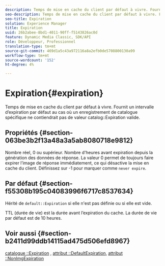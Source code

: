 ```yaml
---
description: Temps de mise en cache du client par défaut à vivre. Fournit un intervalle d’expiration par défaut au cas où un enregistrement de catalogue spécifique ne contiendrait pas de valeur d’expiration de catalogue valide.
seo-description: Temps de mise en cache du client par défaut à vivre. Fournit un intervalle d’expiration par défaut au cas où un enregistrement de catalogue spécifique ne contiendrait pas de valeur d’expiration de catalogue valide.
seo-title: Expiration
solution: Experience Manager
title: Expiration
uuid: 26b2abee-8bd1-4011-90ff-f5143826ac0d
feature: Dynamic Media Classic, SDK/API
role: Développeur, Professionnel
translation-type: tm+mt
source-git-commit: 469d1a5c43a972116a8a2efb0de5708800130a99
workflow-type: tm+mt
source-wordcount: '152'
ht-degree: 4%

---
```



# Expiration{#expiration}

Temps de mise en cache du client par défaut à vivre. Fournit un intervalle d’expiration par défaut au cas où un enregistrement de catalogue spécifique ne contiendrait pas de valeur catalog::Expiration valide.

## Propriétés {#section-063be3b2f13a48a3a5ab8080718e9812}

Nombre réel, 0 ou supérieur. Nombre d&#39;heures avant expiration depuis la génération des données de réponse. La valeur 0 permet de toujours faire expirer l’image de réponse immédiatement, ce qui désactive la mise en cache du client. Définissez sur -1 pour marquer comme `never expire`.

## Par défaut {#section-f55308b195c04083996f6717c8537634}

Hérité de `default::Expiration` si elle n&#39;est pas définie ou si elle est vide.

TTL (durée de vie) est la durée avant l’expiration du cache. La durée de vie par défaut est de 10 heures.

## Voir aussi {#section-b2411d99ddb14115ad475d506efd8967}

[catalogue ::Expiration](../../../../../is-api/image-catalog/image-serving-api-ref/c-image-catalog-reference/c-image-svg-data-reference/c-image-data-reference/r-expiration-cat.md#reference-a7afd668ecbb4d2da65d86259aa6a28a) ,  [attribut ::DefaultExpiration](../../../../../is-api/image-catalog/image-serving-api-ref/c-image-catalog-reference/c-attributes-reference/r-defaultexpiration.md#reference-0526166fab654fceb243b75d1ea4f0cf),  [attribut ::NonImgExpiration](../../../../../is-api/image-catalog/image-serving-api-ref/c-image-catalog-reference/c-attributes-reference/r-nonimgexpiration.md#reference-a8066cd0d24b4ea98100ade4821f1f9d)
